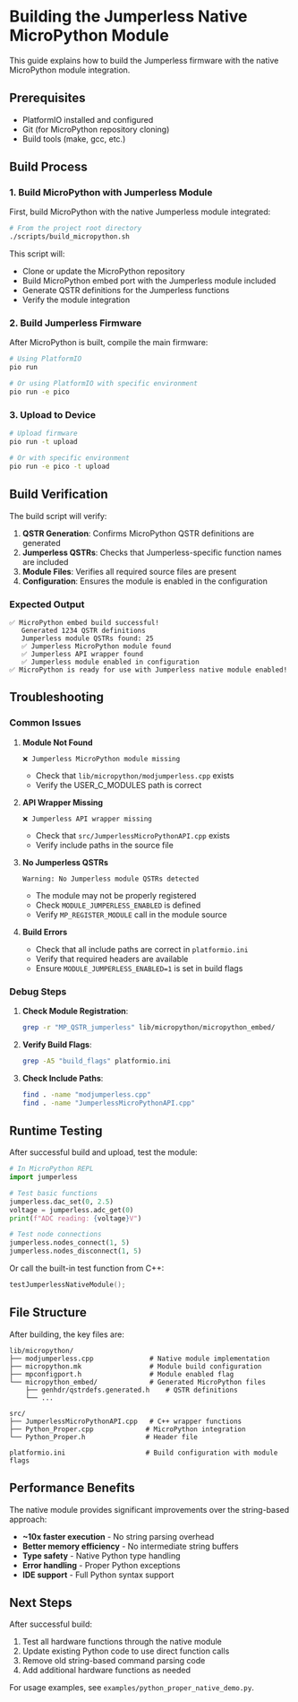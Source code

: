 # Building the Jumperless Native MicroPython Module

This guide explains how to build the Jumperless firmware with the native MicroPython module integration.

## Prerequisites

- PlatformIO installed and configured
- Git (for MicroPython repository cloning)
- Build tools (make, gcc, etc.)

## Build Process

### 1. Build MicroPython with Jumperless Module

First, build MicroPython with the native Jumperless module integrated:

```bash
# From the project root directory
./scripts/build_micropython.sh
```

This script will:
- Clone or update the MicroPython repository
- Build MicroPython embed port with the Jumperless module included
- Generate QSTR definitions for the Jumperless functions
- Verify the module integration

### 2. Build Jumperless Firmware

After MicroPython is built, compile the main firmware:

```bash
# Using PlatformIO
pio run

# Or using PlatformIO with specific environment
pio run -e pico
```

### 3. Upload to Device

```bash
# Upload firmware
pio run -t upload

# Or with specific environment
pio run -e pico -t upload
```

## Build Verification

The build script will verify:

1. **QSTR Generation**: Confirms MicroPython QSTR definitions are generated
2. **Jumperless QSTRs**: Checks that Jumperless-specific function names are included
3. **Module Files**: Verifies all required source files are present
4. **Configuration**: Ensures the module is enabled in the configuration

### Expected Output

```
✅ MicroPython embed build successful!
   Generated 1234 QSTR definitions
   Jumperless module QSTRs found: 25
   ✅ Jumperless MicroPython module found
   ✅ Jumperless API wrapper found
   ✅ Jumperless module enabled in configuration
✅ MicroPython is ready for use with Jumperless native module enabled!
```

## Troubleshooting

### Common Issues

1. **Module Not Found**
   ```
   ❌ Jumperless MicroPython module missing
   ```
   - Check that `lib/micropython/modjumperless.cpp` exists
   - Verify the USER_C_MODULES path is correct

2. **API Wrapper Missing**
   ```
   ❌ Jumperless API wrapper missing
   ```
   - Check that `src/JumperlessMicroPythonAPI.cpp` exists
   - Verify include paths in the source file

3. **No Jumperless QSTRs**
   ```
   Warning: No Jumperless module QSTRs detected
   ```
   - The module may not be properly registered
   - Check `MODULE_JUMPERLESS_ENABLED` is defined
   - Verify `MP_REGISTER_MODULE` call in the module source

4. **Build Errors**
   - Check that all include paths are correct in `platformio.ini`
   - Verify that required headers are available
   - Ensure `MODULE_JUMPERLESS_ENABLED=1` is set in build flags

### Debug Steps

1. **Check Module Registration**:
   ```bash
   grep -r "MP_QSTR_jumperless" lib/micropython/micropython_embed/
   ```

2. **Verify Build Flags**:
   ```bash
   grep -A5 "build_flags" platformio.ini
   ```

3. **Check Include Paths**:
   ```bash
   find . -name "modjumperless.cpp"
   find . -name "JumperlessMicroPythonAPI.cpp"
   ```

## Runtime Testing

After successful build and upload, test the module:

```python
# In MicroPython REPL
import jumperless

# Test basic functions
jumperless.dac_set(0, 2.5)
voltage = jumperless.adc_get(0)
print(f"ADC reading: {voltage}V")

# Test node connections
jumperless.nodes_connect(1, 5)
jumperless.nodes_disconnect(1, 5)
```

Or call the built-in test function from C++:
```cpp
testJumperlessNativeModule();
```

## File Structure

After building, the key files are:

```
lib/micropython/
├── modjumperless.cpp              # Native module implementation
├── micropython.mk                 # Module build configuration
├── mpconfigport.h                 # Module enabled flag
└── micropython_embed/             # Generated MicroPython files
    ├── genhdr/qstrdefs.generated.h    # QSTR definitions
    └── ...

src/
├── JumperlessMicroPythonAPI.cpp   # C++ wrapper functions
├── Python_Proper.cpp             # MicroPython integration
└── Python_Proper.h               # Header file

platformio.ini                    # Build configuration with module flags
```

## Performance Benefits

The native module provides significant improvements over the string-based approach:

- **~10x faster execution** - No string parsing overhead
- **Better memory efficiency** - No intermediate string buffers
- **Type safety** - Native Python type handling
- **Error handling** - Proper Python exceptions
- **IDE support** - Full Python syntax support

## Next Steps

After successful build:

1. Test all hardware functions through the native module
2. Update existing Python code to use direct function calls
3. Remove old string-based command parsing code
4. Add additional hardware functions as needed

For usage examples, see `examples/python_proper_native_demo.py`. 